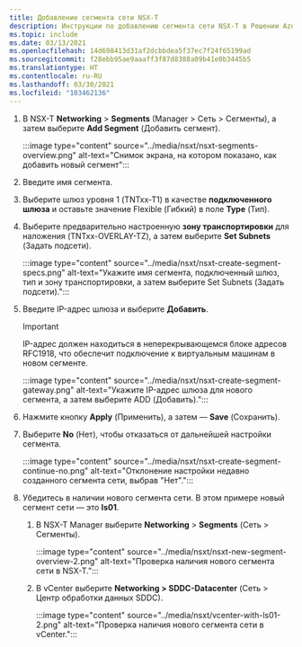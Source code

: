 ```yaml
---
title: Добавление сегмента сети NSX-T
description: Инструкции по добавлению сегмента сети NSX-T в Решении Azure VMware.
ms.topic: include
ms.date: 03/13/2021
ms.openlocfilehash: 14d698413d31af2dcbbdea5f37ec7f24f65199ad
ms.sourcegitcommit: f28ebb95ae9aaaff3f87d8388a09b41e0b3445b5
ms.translationtype: HT
ms.contentlocale: ru-RU
ms.lasthandoff: 03/30/2021
ms.locfileid: "103462136"
---
```

<!-- Used in manage-dhcp.md and tutorial-nsx-t-network-segment.md -->

1. В NSX-T **Networking** > **Segments** (Manager > Сеть > Сегменты), а затем выберите **Add Segment** (Добавить сегмент). 

   :::image type="content" source="../media/nsxt/nsxt-segments-overview.png" alt-text="Снимок экрана, на котором показано, как добавить новый сегмент":::

1. Введите имя сегмента.

1. Выберите шлюз уровня 1 (TNTxx-T1) в качестве **подключенного шлюза** и оставьте значение Flexible (Гибкий) в поле **Type** (Тип).

1. Выберите предварительно настроенную **зону транспортировки** для наложения (TNTxx-OVERLAY-TZ), а затем выберите **Set Subnets** (Задать подсети). 

   :::image type="content" source="../media/nsxt/nsxt-create-segment-specs.png" alt-text="Укажите имя сегмента, подключенный шлюз, тип и зону транспортировки, а затем выберите Set Subnets (Задать подсети).":::

1. Введите IP-адрес шлюза и выберите **Добавить**. 

   >[!IMPORTANT]
   >IP-адрес должен находиться в неперекрывающемся блоке адресов RFC1918, что обеспечит подключение к виртуальным машинам в новом сегменте.

   :::image type="content" source="../media/nsxt/nsxt-create-segment-gateway.png" alt-text="Укажите IP-адрес шлюза для нового сегмента, а затем выберите ADD (Добавить).":::

1. Нажмите кнопку **Apply** (Применить), а затем — **Save** (Сохранить).

1. Выберите **No** (Нет), чтобы отказаться от дальнейшей настройки сегмента. 

   :::image type="content" source="../media/nsxt/nsxt-create-segment-continue-no.png" alt-text="Отклонение настройки недавно созданного сегмента сети, выбрав &quot;Нет&quot;.":::

1. Убедитесь в наличии нового сегмента сети. В этом примере новый сегмент сети — это **ls01**.

   1. В NSX-T Manager выберите **Networking** > **Segments** (Сеть > Сегменты). 

      :::image type="content" source="../media/nsxt/nsxt-new-segment-overview-2.png" alt-text="Проверка наличия нового сегмента сети в NSX-T.":::

   1. В vCenter выберите **Networking > SDDC-Datacenter** (Сеть > Центр обработки данных SDDC).

      :::image type="content" source="../media/nsxt/vcenter-with-ls01-2.png" alt-text="Проверка наличия нового сегмента сети в vCenter.":::